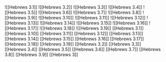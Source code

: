 ![[Hebrews 3.1]]
![[Hebrews 3.2]]
![[Hebrews 3.3]]
![[Hebrews 3.4]]
![[Hebrews 3.5]]
![[Hebrews 3.6]]
![[Hebrews 3.7]]
![[Hebrews 3.8]]
![[Hebrews 3.9]]
![[Hebrews 3.10]]
![[Hebrews 3.11]]
![[Hebrews 3.12]]
![[Hebrews 3.13]]
![[Hebrews 3.14]]
![[Hebrews 3.15]]
![[Hebrews 3.16]]
![[Hebrews 3.17]]
![[Hebrews 3.18]]
![[Hebrews 3.19]]
[[Hebrews 3.1]]
[[Hebrews 3.10]]
[[Hebrews 3.11]]
[[Hebrews 3.12]]
[[Hebrews 3.13]]
[[Hebrews 3.14]]
[[Hebrews 3.15]]
[[Hebrews 3.16]]
[[Hebrews 3.17]]
[[Hebrews 3.18]]
[[Hebrews 3.19]]
[[Hebrews 3.2]]
[[Hebrews 3.3]]
[[Hebrews 3.4]]
[[Hebrews 3.5]]
[[Hebrews 3.6]]
[[Hebrews 3.7]]
[[Hebrews 3.8]]
[[Hebrews 3.9]]
[[Hebrews 3]]
